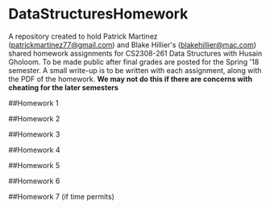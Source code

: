 # DataStructuresHomework
A repository created to hold Patrick Martinez (patrickmartinez77@gmail.com) and Blake Hillier's (blakehillier@mac.com) shared homework assignments for CS2308-261 Data Structures with Husain Gholoom. To be made public after final grades are posted for the Spring '18 semester. A small write-up is to be written with each assignment, along with the PDF of the homework. **We may not do this if there are concerns with cheating for the later semesters**

##Homework 1


##Homework 2


##Homework 3


##Homework 4


##Homework 5


##Homework 6


##Homework 7 (if time permits)
